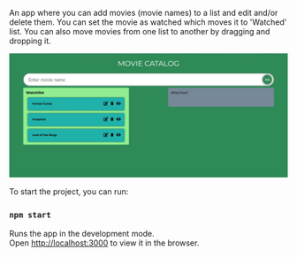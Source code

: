 An app where you can add movies (movie names) to a list and edit and/or delete them. You can set the movie as watched which moves it to 'Watched' list. You can also move movies from one list to another by dragging and dropping it.<br>

<img src="assets/images/example.jpg" />

To start the project, you can run:<br>

### `npm start`

Runs the app in the development mode.\
Open [http://localhost:3000](http://localhost:3000) to view it in the browser.
